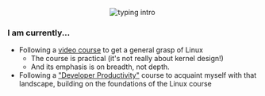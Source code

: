 <p align="center">
<img src="https://readme-typing-svg.herokuapp.com?color=08CE90&center=true&vCenter=true&lines=Hello+there!;My+name's+Clovis!;I+study+Computer+Science;" alt="typing intro">
</p>

### I am currently...
- Following a <a href="https://www.youtube.com/playlist?list=PLtK75qxsQaMLZSo7KL-PmiRarU7hrpnwK">video course</a> to get a general grasp of Linux
  - The course is practical (it's not really about kernel design!)
  - And its emphasis is on breadth, not depth.
- Following a <a href="https://frontendmasters.com/courses/developer-productivity/">"Developer Productivity"</a> course to acquaint myself with that landscape, building on the foundations of the Linux course

<!--
### Upcoming endeavours
- Set up **i3**, **Tmux**, and **Fzf** on my personal machine
--->
